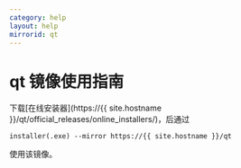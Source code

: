 ```yaml
---
category: help
layout: help
mirrorid: qt
---
```


qt 镜像使用指南
===================

下载[在线安装器](https://{{ site.hostname }}/qt/official_releases/online_installers/)，后通过

```console
installer(.exe) --mirror https://{{ site.hostname }}/qt
```

使用该镜像。
